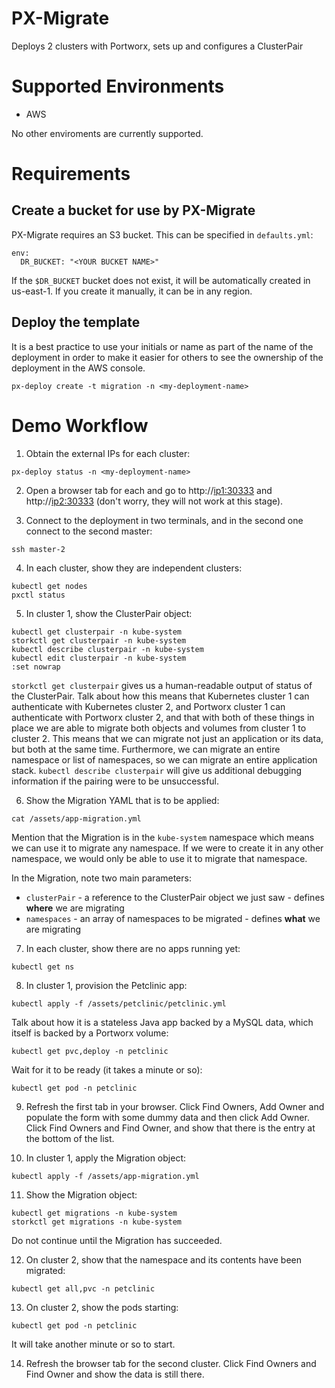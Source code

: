 <!-- If you update this, you probably also want to update the Async-DR document -->
# PX-Migrate

Deploys 2 clusters with Portworx, sets up and configures a ClusterPair

# Supported Environments

* AWS

No other enviroments are currently supported.

# Requirements

## Create a bucket for use by PX-Migrate

PX-Migrate requires an S3 bucket. This can be specified in `defaults.yml`:

```
env:
  DR_BUCKET: "<YOUR BUCKET NAME>"
```

If the `$DR_BUCKET` bucket does not exist, it will be automatically created in us-east-1. If you create it manually, it can be in any region.

## Deploy the template

It is a best practice to use your initials or name as part of the name of the deployment in order to make it easier for others to see the ownership of the deployment in the AWS console.

```
px-deploy create -t migration -n <my-deployment-name>
```

# Demo Workflow

1. Obtain the external IPs for each cluster:

```
px-deploy status -n <my-deployment-name>
```

2. Open a browser tab for each and go to http://<ip1:30333> and http://<ip2:30333> (don't worry, they will not work at this stage).

3. Connect to the deployment in two terminals, and in the second one connect to the second master:

```
ssh master-2
```

4. In each cluster, show they are independent clusters:

```
kubectl get nodes
pxctl status
```

5. In cluster 1, show the ClusterPair object:

```
kubectl get clusterpair -n kube-system
storkctl get clusterpair -n kube-system
kubectl describe clusterpair -n kube-system
kubectl edit clusterpair -n kube-system
:set nowrap
```

`storkctl get clusterpair` gives us a human-readable output of status of the ClusterPair. Talk about how this means that Kubernetes cluster 1 can authenticate with Kubernetes cluster 2, and Portworx cluster 1 can authenticate with Portworx cluster 2, and that with both of these things in place we are able to migrate both objects and volumes from cluster 1 to cluster 2. This means that we can migrate not just an application or its data, but both at the same time. Furthermore, we can migrate an entire namespace or list of namespaces, so we can migrate an entire application stack. `kubectl describe clusterpair` will give us additional debugging information if the pairing were to be unsuccessful.

6. Show the Migration YAML that is to be applied:

```
cat /assets/app-migration.yml
```

Mention that the Migration is in the `kube-system` namespace which means we can use it to migrate any namespace. If we were to create it in any other namespace, we would only be able to use it to migrate that namespace.

In the Migration, note two main parameters:

* `clusterPair` - a reference to the ClusterPair object we just saw - defines **where** we are migrating
* `namespaces` - an array of namespaces to be migrated - defines **what** we are migrating

7. In each cluster, show there are no apps running yet:

```
kubectl get ns
```

8. In cluster 1, provision the Petclinic app:

```
kubectl apply -f /assets/petclinic/petclinic.yml
```

Talk about how it is a stateless Java app backed by a MySQL data, which itself is backed by a Portworx volume:

```
kubectl get pvc,deploy -n petclinic
```

Wait for it to be ready (it takes a minute or so):

```
kubectl get pod -n petclinic
```

9. Refresh the first tab in your browser. Click Find Owners, Add Owner and populate the form with some dummy data and then click Add Owner. Click Find Owners and Find Owner, and show that there is the entry at the bottom of the list.

10. In cluster 1, apply the Migration object:

```
kubectl apply -f /assets/app-migration.yml
```

11. Show the Migration object:

```
kubectl get migrations -n kube-system
storkctl get migrations -n kube-system
```

Do not continue until the Migration has succeeded.

12. On cluster 2, show that the namespace and its contents have been migrated:

```
kubectl get all,pvc -n petclinic
```

13. On cluster 2, show the pods starting:

```
kubectl get pod -n petclinic
```

It will take another minute or so to start.

14. Refresh the browser tab for the second cluster. Click Find Owners and Find Owner and show the data is still there.

